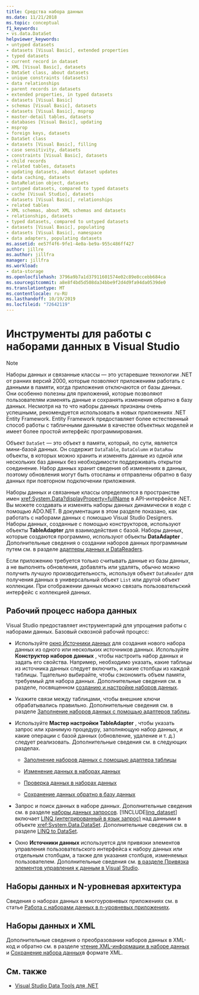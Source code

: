 ```yaml
---
title: Средства набора данных
ms.date: 11/21/2018
ms.topic: conceptual
f1_keywords:
- vs.data.DataSet
helpviewer_keywords:
- untyped datasets
- datasets [Visual Basic], extended properties
- typed datasets
- current record in dataset
- XML [Visual Basic], datasets
- DataSet class, about datasets
- unique constraints (datasets)
- data relationships
- parent records in datasets
- extended properties, in typed datasets
- datasets [Visual Basic]
- schemas [Visual Basic], datasets
- datasets [Visual Basic], msprop
- master-detail tables, datasets
- databases [Visual Basic], updating
- msprop
- foreign keys, datasets
- DataSet class
- datasets [Visual Basic], filling
- case sensitivity, datasets
- constraints [Visual Basic], datasets
- child records
- related tables, datasets
- updating datasets, about dataset updates
- data caching, datasets
- DataRelation object, datasets
- untyped datasets, compared to typed datasets
- cache [Visual Studio], datasets
- datasets [Visual Basic], relationships
- related tables
- XML schemas, about XML schemas and datasets
- relationships, datasets
- typed datasets, compared to untyped datasets
- datasets [Visual Basic], populating
- datasets [Visual Basic], namespace
- data adapters, populating datasets
ms.assetid: ee57f4f6-9fe1-4e0a-be9a-955c486ff427
author: jillre
ms.author: jillfra
manager: jillfra
ms.workload:
- data-storage
ms.openlocfilehash: 3796a9b7a1d37911601574e02c89e8ccebb684ca
ms.sourcegitcommit: a8e8f4bd5d508da34bbe9f2d4d9fa94da0539de0
ms.translationtype: MT
ms.contentlocale: ru-RU
ms.lasthandoff: 10/19/2019
ms.locfileid: "72642119"
---
```

# <a name="dataset-tools-in-visual-studio"></a>Инструменты для работы с наборами данных в Visual Studio

> [!NOTE]
> Наборы данных и связанные классы — это устаревшие технологии .NET от ранних версий 2000, которые позволяют приложениям работать с данными в памяти, когда приложения отключаются от базы данных. Они особенно полезны для приложений, которые позволяют пользователям изменять данные и сохранять изменения обратно в базу данных. Несмотря на то что наборы данных признаны очень успешными, рекомендуется использовать в новых приложениях .NET Entity Framework. Entity Framework предоставляет более естественный способ работы с табличными данными в качестве объектных моделей и имеет более простой интерфейс программирования.

Объект `DataSet` — это объект в памяти, который, по сути, является мини-базой данных. Он содержит `DataTable`, `DataColumn` и `DataRow` объекты, в которых можно хранить и изменять данные из одной или нескольких баз данных без необходимости поддерживать открытое соединение. Набор данных хранит сведения об изменениях в данных, поэтому обновления могут быть отосланы и отправлены обратно в базу данных при повторном подключении приложения.

Наборы данных и связанные классы определяются в пространстве имен <xref:System.Data?displayProperty=fullName> в API-интерфейсе .NET. Вы можете создавать и изменять наборы данных динамически в коде с помощью ADO.NET. В документации в этом разделе показано, как работать с наборами данных с помощью Visual Studio Designers. Наборы данных, созданные с помощью конструкторов, используют объекты **TableAdapter** для взаимодействия с базой. Наборы данных, которые создаются программно, используют объекты **DataAdapter** . Дополнительные сведения о создании наборов данных программным путем см. в разделе [адаптеры данных и DataReaders](/dotnet/framework/data/adonet/dataadapters-and-datareaders).

Если приложению требуется только считывать данные из базы данных, а не выполнять обновления, добавлять или удалять, обычно можно получить лучшую производительность, используя объект `DataReader` для получения данных в универсальный объект `List` или другой объект коллекции. При отображении данных можно связать пользовательский интерфейс с коллекцией данных.

## <a name="dataset-workflow"></a>Рабочий процесс набора данных

Visual Studio предоставляет инструментарий для упрощения работы с наборами данных. Базовый сквозной рабочий процесс:

- Используйте [окно Источники данных](add-new-data-sources.md#data-sources-window) для создания нового набора данных из одного или нескольких источников данных. Используйте **Конструктор наборов данных** , чтобы настроить набор данных и задать его свойства. Например, необходимо указать, какие таблицы из источника данных следует включить, и какие столбцы из каждой таблицы. Тщательно выбирайте, чтобы сэкономить объем памяти, требуемый для набора данных. Дополнительные сведения см. в разделе, посвященном [созданию и настройке наборов данных](../data-tools/create-and-configure-datasets-in-visual-studio.md).

- Укажите связи между таблицами, чтобы внешние ключи обрабатывались правильно. Дополнительные сведения см. в разделе [Заполнение наборов данных с помощью адаптеров таблиц](../data-tools/fill-datasets-by-using-tableadapters.md).

- Используйте **Мастер настройки TableAdapter** , чтобы указать запрос или хранимую процедуру, заполняющую набор данных, и какие операции с базой данных (обновление, удаление и т. д.) следует реализовать. Дополнительные сведения см. в следующих разделах.

  - [Заполнение наборов данных с помощью адаптера таблицы](../data-tools/fill-datasets-by-using-tableadapters.md)

  - [Изменение данных в наборах данных](../data-tools/edit-data-in-datasets.md)

  - [Проверка данных в наборах данных](../data-tools/validate-data-in-datasets.md)

  - [Сохранение данных обратно в базу данных](../data-tools/save-data-back-to-the-database.md)

- Запрос и поиск данных в наборе данных. Дополнительные сведения см. в разделе [наборы данных запросов](../data-tools/query-datasets.md). [!INCLUDE[linq_dataset](../data-tools/includes/linq_dataset_md.md)] включает [LINQ (интегрированный в язык запрос)](/dotnet/csharp/linq/) над данными в объекте <xref:System.Data.DataSet>. Дополнительные сведения см. в разделе [LINQ to DataSet](/dotnet/framework/data/adonet/linq-to-dataset).

- Окно **Источники данных** используется для привязки элементов управления пользовательского интерфейса к набору данных или отдельным столбцам, а также для указания столбцов, изменяемых пользователем. Дополнительные сведения см. [в разделе Привязка элементов управления к данным в Visual Studio](../data-tools/bind-controls-to-data-in-visual-studio.md).

## <a name="datasets-and-n-tier-architecture"></a>Наборы данных и N-уровневая архитектура

Сведения о наборах данных в многоуровневых приложениях см. в статье [Работа с наборами данных в n-уровневых приложениях](../data-tools/work-with-datasets-in-n-tier-applications.md).

## <a name="datasets-and-xml"></a>Наборы данных и XML

Дополнительные сведения о преобразовании наборов данных в XML-код и обратно см. в разделе [чтение XML-информации в наборе данных](../data-tools/read-xml-data-into-a-dataset.md) и [Сохранение набора данных](../data-tools/save-a-dataset-as-xml.md)в формате XML.

## <a name="see-also"></a>См. также

- [Visual Studio Data Tools для .NET](../data-tools/visual-studio-data-tools-for-dotnet.md)

